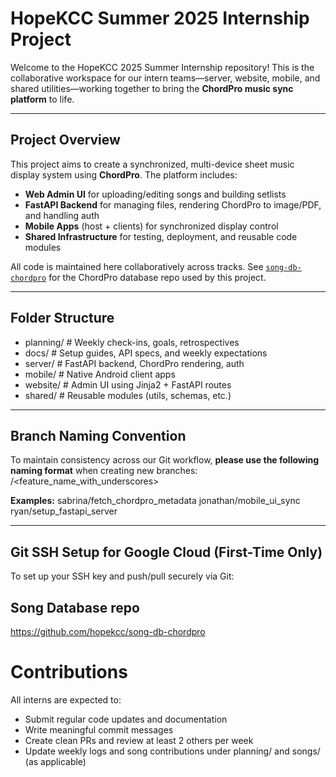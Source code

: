 # HopeKCC Summer 2025 Internship Project

Welcome to the HopeKCC 2025 Summer Internship repository! This is the collaborative workspace for our intern teams—server, website, mobile, and shared utilities—working together to bring the **ChordPro music sync platform** to life.

---

## Project Overview

This project aims to create a synchronized, multi-device sheet music display system using **ChordPro**. The platform includes:

- **Web Admin UI** for uploading/editing songs and building setlists  
- **FastAPI Backend** for managing files, rendering ChordPro to image/PDF, and handling auth  
- **Mobile Apps** (host + clients) for synchronized display control  
- **Shared Infrastructure** for testing, deployment, and reusable code modules  

All code is maintained here collaboratively across tracks. See [`song-db-chordpro`](https://github.com/hopekcc/song-db-chordpro) for the ChordPro database repo used by this project.

---

## Folder Structure
- planning/ # Weekly check-ins, goals, retrospectives
- docs/ # Setup guides, API specs, and weekly expectations
- server/ # FastAPI backend, ChordPro rendering, auth
- mobile/ # Native Android client apps
- website/ # Admin UI using Jinja2 + FastAPI routes
- shared/ # Reusable modules (utils, schemas, etc.)

---

## Branch Naming Convention

To maintain consistency across our Git workflow, **please use the following naming format** when creating new branches:
<yourname>/<feature_name_with_underscores>

**Examples:**
sabrina/fetch_chordpro_metadata
jonathan/mobile_ui_sync
ryan/setup_fastapi_server


---

## Git SSH Setup for Google Cloud (First-Time Only)

To set up your SSH key and push/pull securely via Git:


## Song Database repo
https://github.com/hopekcc/song-db-chordpro

# Contributions
All interns are expected to:

- Submit regular code updates and documentation
- Write meaningful commit messages
- Create clean PRs and review at least 2 others per week
- Update weekly logs and song contributions under planning/ and songs/ (as applicable)


